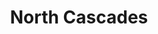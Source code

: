 ---
unit_code: "NOCA"
unit_name: "North Cascades NP"
unit_type: "National Park"
nps_region: "Pacific West"
scalerank: 4
note: "null"
name: "North Cascades"
featureclass: "National Park Service"
geojson: >-
  {"type":"Feature","properties":{},"geometry":{"type":"Polygon","coordinates":[[[-121.3095703125,48.59619140625],[-121.31437174479167,48.60587565104167],[-121.25162760416667,48.63968912760417],[-121.20332845052084,48.678304036458336],[-121.16471354166667,48.68798828125],[-121.12605794270834,48.68314615885417],[-121.07779947916667,48.663818359375],[-121.0584716796875,48.6300048828125],[-121.03434244791667,48.615559895833336],[-121.03914388020834,48.63968912760417],[-120.99568684895834,48.68314615885417],[-120.96187337239584,48.68314615885417],[-120.92325846354167,48.659016927083336],[-120.9281005859375,48.625203450520836],[-120.88944498697917,48.6107177734375],[-120.85563151041667,48.576904296875],[-120.82666015625,48.56241861979167],[-120.8170166015625,48.5189208984375],[-120.7735595703125,48.50927734375],[-120.74943033854167,48.485188802083336],[-120.65763346354167,48.485188802083336],[-120.6431884765625,48.4658203125],[-120.66731770833334,48.451375325520836],[-120.6962890625,48.451375325520836],[-120.759033203125,48.42236328125],[-120.84598795572917,48.3885498046875],[-120.85563151041667,48.3692626953125],[-120.87980143229167,48.4127197265625],[-120.90877278645834,48.3885498046875],[-120.95703125,48.393391927083336],[-120.95703125,48.43204752604167],[-121.03434244791667,48.43204752604167],[-121.06327311197917,48.461018880208336],[-121.10673014322917,48.47550455729167],[-121.155029296875,48.47550455729167],[-121.20332845052084,48.494832356770836],[-121.17919921875,48.523763020833336],[-121.24678548177084,48.528645833333336],[-121.31437174479167,48.56241861979167],[-121.3095703125,48.59619140625]]]}}
number: 36
title: "North Cascades"
---